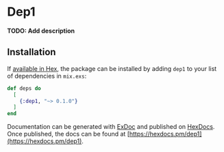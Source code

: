 # Dep1

**TODO: Add description**

## Installation

If [available in Hex](https://hex.pm/docs/publish), the package can be installed
by adding `dep1` to your list of dependencies in `mix.exs`:

```elixir
def deps do
  [
    {:dep1, "~> 0.1.0"}
  ]
end
```

Documentation can be generated with [ExDoc](https://github.com/elixir-lang/ex_doc)
and published on [HexDocs](https://hexdocs.pm). Once published, the docs can
be found at [https://hexdocs.pm/dep1](https://hexdocs.pm/dep1).

